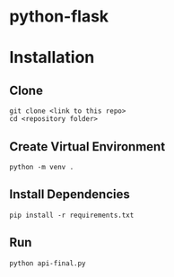 # python-flask

# Installation

## Clone 
    git clone <link to this repo>
    cd <repository folder>

## Create Virtual Environment
    python -m venv .

## Install Dependencies
    pip install -r requirements.txt

## Run
    python api-final.py
